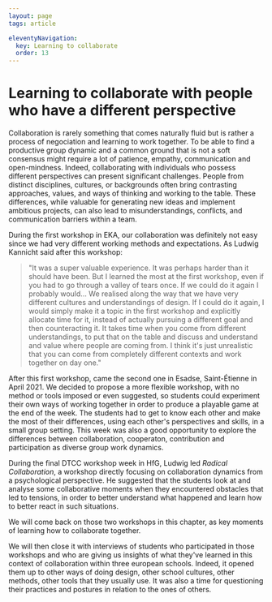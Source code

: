 ```yaml
---
layout: page
tags: article

eleventyNavigation:
  key: Learning to collaborate
  order: 13
---
```


# Learning to collaborate with people who have a different perspective

Collaboration is rarely something that comes naturally fluid but is rather a process of negociation and learning to work together. To be able to find a productive group dynamic and a common ground that is not a soft consensus might require a lot of patience, empathy, communication and open-mindness. Indeed, collaborating with individuals who possess different perspectives can present significant challenges. People from distinct disciplines, cultures, or backgrounds often bring contrasting approaches, values, and ways of thinking and working to the table. These differences, while valuable for generating new ideas and implement ambitious projects, can also lead to misunderstandings, conflicts, and communication barriers within a team.

During the first workshop in EKA, our collaboration was definitely not easy since we had very different working methods and expectations. As Ludwig Kannicht said after this workshop: 
>"It was a super valuable experience. It was perhaps harder than it should have been. But I learned the most at the first workshop, even if you had to go through a valley of tears once. If we could do it again I probably would... We realised along the way that we have very different cultures and understandings of design. If I could do it again, I would simply make it a topic in the first workshop and explicitly allocate time for it, instead of actually pursuing a different goal and then counteracting it. It takes time when you come from different understandings, to put that on the table and
discuss and understand and value where people are
coming from. I think it's just unrealistic that you can come from completely different contexts and work together on day one."

After this first workshop, came the second one in Esadse, Saint-Étienne in April 2021. We decided to propose a more flexible workshop, with no method or tools imposed or even suggested, so students could experiment their own ways of working together in order to produce a playable game at the end of the week. The students had to get to know each other and make the most of their differences, using each other's perspectives and skills, in a small group setting. This week was also a good opportunity to explore the differences between collaboration, cooperaton, contribution and participation as diverse group work dynamics.

During the final DTCC workshop week in HfG, Ludwig led *Radical Collaboration*, a workshop directly focusing on collaboration dynamics from a psychological perspective. He suggested that the students look at and analyse some collaborative moments when they encountered obstacles that led to tensions, in order to better understand what happened and learn how to better react in such situations.

We will come back on those two workshops in this chapter, as key moments of learning how to collaborate together.

We will then close it with interviews of students who participated in those workshops and who are giving us insights of what they've learned in this context of collaboration within three european schools. Indeed, it opened them up to other ways of doing design, other school cultures, other methods, other tools that they usually use. It was also a time for questioning their practices and postures in relation to the ones of others.
